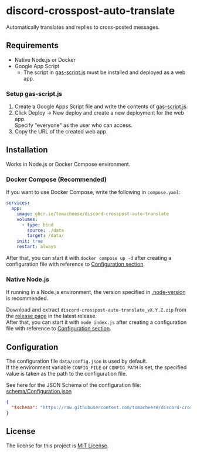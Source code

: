 # discord-crosspost-auto-translate

Automatically translates and replies to cross-posted messages.

## Requirements

- Native Node.js or Docker
- Google App Script
  - The script in [gas-script.js](gas-script.js) must be installed and deployed as a web app.

### Setup gas-script.js

1. Create a Google Apps Script file and write the contents of [gas-script.js](gas-script.js).
2. Click Deploy -> New deploy and create a new deployment for the web app.  
   Specify "everyone" as the user who can access.
3. Copy the URL of the created web app.

## Installation

Works in Node.js or Docker Compose environment.

### Docker Compose (Recommended)

If you want to use Docker Compose, write the following in `compose.yaml`:

```yaml
services:
  app:
    image: ghcr.io/tomacheese/discord-crosspost-auto-translate
    volumes:
      - type: bind
        source: ./data
        target: /data/
    init: true
    restart: always
```

After that, you can start it with `docker compose up -d` after creating a configuration file with reference to [Configuration section](#configuration).

### Native Node.js

If running in a Node.js environment, the version specified in [.node-version](.node-version) is recommended.

Download and extract `discord-crosspost-auto-translate_vX.Y.Z.zip` from the [release page](https://github.com/tomacheese/discord-crosspost-auto-translate/releases) in the latest release.  
After that, you can start it with `node index.js` after creating a configuration file with reference to [Configuration section](#configuration).

## Configuration

The configuration file `data/config.json` is used by default.  
If the environment variable `CONFIG_FILE` or `CONFIG_PATH` is set, the specified value is taken as the path to the configuration file.

See here for the JSON Schema of the configuration file: [schema/Configuration.json](schema/Configuration.json)

```json
{
  "$schema": "https://raw.githubusercontent.com/tomacheese/discord-crosspost-auto-translate/master/schema/Configuration.json"
}
```

## License

The license for this project is [MIT License](LICENSE).

